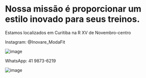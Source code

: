 # Nossa missão é proporcionar um estilo inovado para seus treinos.
Estamos localizados em Curitiba na R XV de Novembro-centro


Instagram: @Inovare_ModaFit

![image](https://user-images.githubusercontent.com/106348895/197044193-f56bd3dc-4a27-4f8b-8a4c-80b3f147ec25.png)



WhatsApp: 41 9873-6219

![image](https://user-images.githubusercontent.com/106348895/197043810-461e84a3-42dc-4d9f-83bc-a0d6849b05c8.png)


